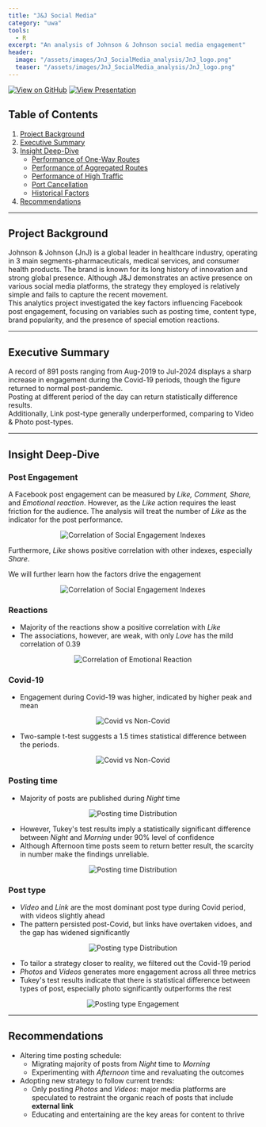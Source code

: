 ```yaml
---
title: "J&J Social Media"
category: "uwa"
tools:
  - R
excerpt: "An analysis of Johnson & Johnson social media engagement"
header: 
  image: "/assets/images/JnJ_SocialMedia_analysis/JnJ_logo.png"
  teaser: "/assets/images/JnJ_SocialMedia_analysis/JnJ_logo.png"
---
```

[![View on GitHub](https://img.shields.io/badge/GitHub-View_on_GitHub-blue?logo=GitHub)](https://github.com/NgynTrn0112/UWA_Project/tree/main/JnJ_SocialMedia_analysis)
[![View Presentation](https://img.shields.io/badge/Canva-View_Slide-blue?logo=Canva)](https://www.canva.com/design/DAGwG40FH1s/fhb5mf0NwlBKzfG7AxZAAA/view?utm_content=DAGwG40FH1s&utm_campaign=designshare&utm_medium=link2&utm_source=uniquelinks&utlId=he6d9b7c821)
## Table of Contents
1. [Project Background](#project-background)  
2. [Executive Summary](#executive-summary)  
3. [Insight Deep-Dive](#insight-deep-dive)  
   - [Performance of One-Way Routes](#performance-of-one-way-routes)  
   - [Performance of Aggregated Routes](#performance-of-aggregated-routes)
   - [Performance of High Traffic](#performance-of-high-traffic)  
   - [Port Cancellation](#port-cancellation)  
   - [Historical Factors](#historical-factors)  
4. [Recommendations](#recommendations)  

---

## Project Background
Johnson & Johnson (JnJ) is a global leader in healthcare industry, operating in 3 main segments-pharmaceuticals, medical services, and consumer health products. The brand is known for its long history of innovation and strong global presence. Although J&J demonstrates an active presence on various social media platforms, the strategy they employed is relatively simple and fails to capture the recent movement.
<br> This analytics project investigated the key factors influencing Facebook post engagement, focusing on variables such as posting time, content type, brand popularity, and the presence of special emotion reactions.

---

## Executive Summary
A record of 891 posts ranging from Aug-2019 to Jul-2024 displays a sharp increase in engagement during the Covid-19 periods, though the figure returned to normal post-pandemic.
<br> Posting at different period of the day can return statistically difference results.
<br> Additionally, Link post-type generally underperformed, comparing to Video & Photo post-types.

---

## Insight Deep-Dive

### Post Engagement
A Facebook post engagement can be measured by *Like, Comment, Share,* and *Emotional reaction*. However, as the *Like* action requires the least friction for the audience. The analysis will treat the number of *Like* as the indicator for the post performance.
<div style="text-align: center;">
  <img src="/assets/images/JnJ_SocialMedia_analysis/engagement_cor.png" alt="Correlation of Social Engagement Indexes" style="max-width:80%; height:auto;">
</div>

Furthermore, *Like* shows positive correlation with other indexes, especially *Share*.

We will further learn how the factors drive the engagement
<div style="text-align: center;">
  <img src="/assets/images/JnJ_SocialMedia_analysis/model.png" alt="Correlation of Social Engagement Indexes" style="max-width:80%; height:auto;">
</div>

### Reactions
- Majority of the reactions show a positive correlation with *Like*
- The associations, however, are weak, with only *Love* has the mild correlation of 0.39
<div style="text-align: center;">
  <img src="/assets/images/JnJ_SocialMedia_analysis/reaction_cor.png" alt="Correlation of Emotional Reaction" style="max-width:80%; height:auto;">
</div>

### Covid-19
- Engagement during Covid-19 was higher, indicated by higher peak and mean
<div style="text-align: center;">
  <img src="/assets/images/JnJ_SocialMedia_analysis/covid_vs_noncovid.png" alt="Covid vs Non-Covid" style="max-width:80%; height:auto;">
</div>

- Two-sample t-test suggests a 1.5 times statistical difference between the periods.
<div style="text-align: center;">
  <img src="/assets/images/JnJ_SocialMedia_analysis/covid_vs_noncovid_ttest.png" alt="Covid vs Non-Covid" style="max-width:100%; height:auto;">
</div>

### Posting time
- Majority of posts are published during *Night* time
<div style="text-align: center;">
  <img src="/assets/images/JnJ_SocialMedia_analysis/posttime_distribution.png" alt="Posting time Distribution" style="max-width:80%; height:auto;">
</div>

- However, Tukey's test results imply a statistically significant difference between *Night* and *Morning* under 90% level of confidence
- Although Afternoon time posts seem to return better result, the scarcity in number make the findings unreliable.
<div style="text-align: center;">
  <img src="/assets/images/JnJ_SocialMedia_analysis/posttime_engagement.png" alt="Posting time Distribution" style="max-width:80%; height:auto;">
</div>

### Post type
- *Video* and *Link* are the most dominant post type during Covid period, with videos slightly ahead
- The pattern persisted post-Covid, but links have overtaken vidoes, and the gap has widened significantly
<div style="text-align: center;">
  <img src="/assets/images/JnJ_SocialMedia_analysis/posttype_distribution.png" alt="Posting type Distribution" style="max-width:80%; height:auto;">
</div>

- To tailor a strategy closer to reality, we filtered out the Covid-19 period
- *Photos* and *Videos* generates more engagement across all three metrics
- Tukey's test results indicate that there is statistical difference between types of post, especially photo significantly outperforms the rest

<div style="text-align: center;">
  <img src="/assets/images/JnJ_SocialMedia_analysis/posttype_engagement.png" alt="Posting type Engagement" style="max-width:80%; height:auto;">
</div>

---
## Recommendations
- Altering time posting schedule:
  - Migrating majority of posts from *Night* time to *Morning*
  - Experimenting with *Afternoon* time and revaluating the outcomes
- Adopting new strategy to follow current trends:
  - Only posting *Photos* and *Videos*: major media platforms are speculated to restraint the organic reach of posts that include **external link**
  - Educating and entertaining are the key areas for content to thrive
